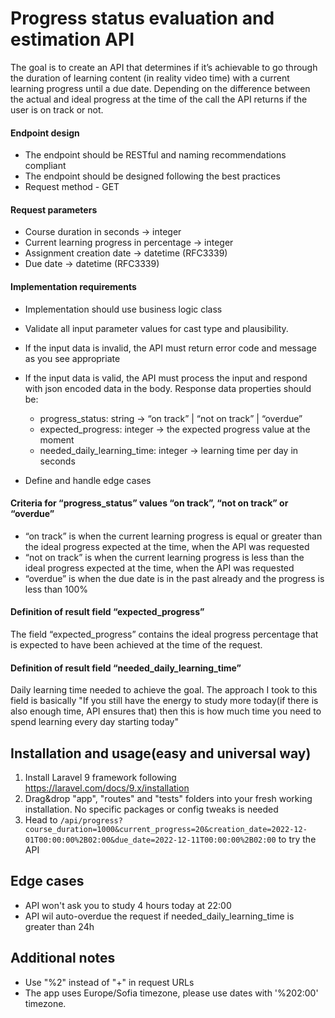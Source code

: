 # Progress status evaluation and estimation API
The goal is to create an API that determines if it’s achievable to go through the duration of
learning content (in reality video time) with a current learning progress until a due date.
Depending on the difference between the actual and ideal progress at the time of the call the
API returns if the user is on track or not.

#### Endpoint design

- The endpoint should be RESTful and naming recommendations compliant
- The endpoint should be designed following the best practices
- Request method - GET

#### Request parameters
- Course duration in seconds → integer
- Current learning progress in percentage → integer
- Assignment creation date → datetime (RFC3339)
- Due date → datetime (RFC3339)

#### Implementation requirements
- Implementation should use business logic class
- Validate all input parameter values for cast type and plausibility.
- If the input data is invalid, the API must return error code and message as you see
appropriate
- If the input data is valid, the API must process the input and respond with json encoded
data in the body. Response data properties should be:
    - progress_status: string → “on track” | “not on track” | “overdue”
    - expected_progress: integer → the expected progress value at the moment
    - needed_daily_learning_time: integer → learning time per day in seconds

- Define and handle edge cases

#### Criteria for “progress_status” values “on track”, “not on track” or “overdue”
- “on track” is when the current learning progress is equal or greater than the ideal
progress expected at the time, when the API was requested
- “not on track” is when the current learning progress is less than the ideal progress
expected at the time, when the API was requested
- “overdue” is when the due date is in the past already and the progress is less than 100%

#### Definition of result field “expected_progress”
The field “expected_progress” contains the ideal progress percentage that is expected to have
been achieved at the time of the request.
#### Definition of result field “needed_daily_learning_time”
Daily learning time needed to achieve the goal.
The approach I took to this field is basically "If you still have the energy to study more today(if there is also enough time, 
API ensures that) then this is how much time you need to spend learning every day starting today" 

## Installation and usage(easy and universal way)
1. Install Laravel 9 framework following https://laravel.com/docs/9.x/installation
2. Drag&drop "app", "routes" and "tests" folders into your fresh working installation. No specific packages or config tweaks is needed
3. Head to `/api/progress?course_duration=1000&current_progress=20&creation_date=2022-12-01T00:00:00%2B02:00&due_date=2022-12-11T00:00:00%2B02:00` 
to try the API

## Edge cases
- API won't ask you to study 4 hours today at 22:00
- API wil auto-overdue the request if needed_daily_learning_time is greater than 24h

## Additional notes
- Use "%2" instead of "+" in request URLs
- The app uses Europe/Sofia timezone, please use dates with '%202:00' timezone.



